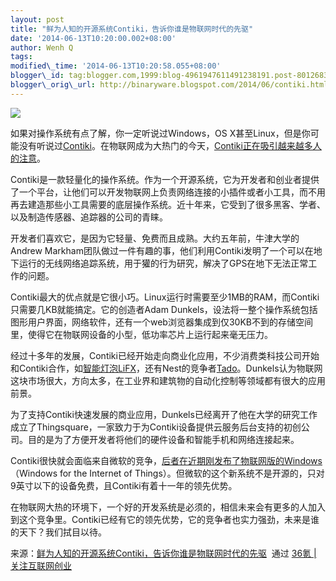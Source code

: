 ```yaml
--- 
layout: post 
title: "鲜为人知的开源系统Contiki，告诉你谁是物联网时代的先驱" 
date: '2014-06-13T10:20:00.002+08:00' 
author: Wenh Q
tags:
modified\_time: '2014-06-13T10:20:58.055+08:00' 
blogger\_id: tag:blogger.com,1999:blog-4961947611491238191.post-8012683735724679250
blogger\_orig\_url: http://binaryware.blogspot.com/2014/06/contiki.html
---
```

![](https://images-blogger-opensocial.googleusercontent.com/gadgets/proxy?url=http%3A%2F%2Fa.36krcnd.com%2Fphoto%2F2014%2F32c4f888a54fe19b3128d1a4dfd2a856.png&container=blogger&gadget=a&rewriteMime=image%2F*)

如果对操作系统有点了解，你一定听说过Windows，OS
X甚至Linux，但是你可能没有听说过[Contiki](http://www.contiki.com/)。在物联网成为大热门的今天，[Contiki正在吸引越来越多人的注意](http://www.wired.com/2014/06/contiki)。



Contiki是一款轻量化的操作系统。作为一个开源系统，它为开发者和创业者提供了一个平台，让他们可以开发物联网上负责网络连接的小插件或者小工具，而不用再去建造那些小工具需要的底层操作系统。近十年来，它受到了很多黑客、学者、以及制造传感器、追踪器的公司的青睐。



开发者们喜欢它，是因为它轻量、免费而且成熟。大约五年前，牛津大学的Andrew
Markham团队做过一件有趣的事，他们利用Contiki发明了一个可以在地下运行的无线网络追踪系统，用于獾的行为研究，解决了GPS在地下无法正常工作的问题。



Contiki最大的优点就是它很小巧。Linux运行时需要至少1MB的RAM，而Contiki只需要几KB就能搞定。它的创造者Adam
Dunkels，设法将一整个操作系统包括图形用户界面，网络软件，还有一个web浏览器集成到仅30KB不到的存储空间里，使得它在物联网设备的小型，低功率芯片上运行起来毫无压力。



经过十多年的发展，Contiki已经开始走向商业化应用，不少消费类科技公司开始和Contiki合作，如[智能灯泡LiFX](http://www.36kr.com/p/153717.html)，还有Nest的竞争者[Tado](http://www.36kr.com/p/211927.html)。Dunkels认为物联网这块市场很大，方向太多，在工业界和建筑物的自动化控制等领域都有很大的应用前景。



为了支持Contiki快速发展的商业应用，Dunkels已经离开了他在大学的研究工作成立了Thingsquare，一家致力于为Contiki设备提供云服务后台支持的初创公司。目的是为了方便开发者将他们的硬件设备和智能手机和网络连接起来。



Contiki很快就会面临来自微软的竞争，[后者在近期刚发布了物联网版的Windows](http://www.wired.com/2014/04/free-windows/)（Windows
for the Internet of
Things）。但微软的这个新系统不是开源的，只对9英寸以下的设备免费，且Contiki有着十一年的领先优势。



在物联网大热的环境下，一个好的开发系统是必须的，相信未来会有更多的人加入到这个竞争里。Contiki已经有它的领先优势，它的竞争者也实力强劲，未来是谁的天下？我们拭目以待。



来源：[鲜为人知的开源系统Contiki，告诉你谁是物联网时代的先驱](http://www.36kr.com/p/212707.html)  通过 [36氪
| 关注互联网创业](http://www.36kr.com/)
